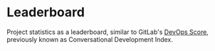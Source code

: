 # Leaderboard

Project statistics as a leaderboard, similar to GitLab's [DevOps 
Score](https://docs.gitlab.com/ee/user/admin_area/analytics/dev_ops_report.html), 
previously known as Conversational Development Index.
